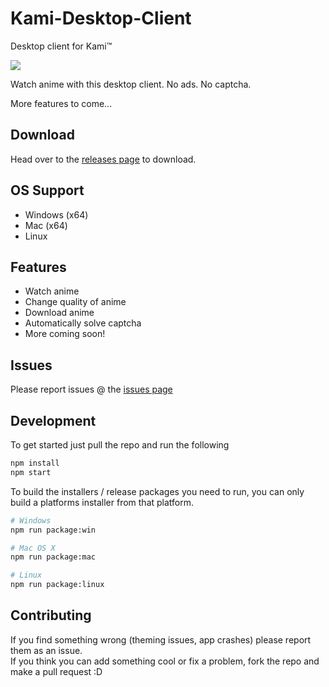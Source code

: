 # Kami-Desktop-Client
Desktop client for Kami™

![](http://oi67.tinypic.com/207ni3l.jpg)

Watch anime with this desktop client.
No ads. No captcha.

More features to come...

## Download
Head over to the [releases page](https://github.com/CindrInc/Kami-Desktop-Client/releases/) to download.

## OS Support
- Windows (x64)
- Mac (x64)
- Linux

## Features
- Watch anime
- Change quality of anime
- Download anime
- Automatically solve captcha
- More coming soon!

## Issues
Please report issues @ the [issues page](https://github.com/CindrInc/Kami-Desktop-Client/issues)

## Development
To get started just pull the repo and run the following

```bash
npm install
npm start
```

To build the installers / release packages you need to run, you can only build a platforms installer from that platform.

```bash
# Windows
npm run package:win

# Mac OS X
npm run package:mac

# Linux
npm run package:linux
```

## Contributing
If you find something wrong (theming issues, app crashes) please report them as an issue.  
If you think you can add something cool or fix a problem, fork the repo and make a pull request :D